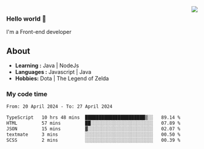 <img align='right' src="https://github-readme-stats.vercel.app/api?username=jumodada&show_icons=true&theme=vue">

### Hello world 👋

I'm a Front-end developer 
    
## About
-  **Learning :** Java | NodeJs
-  **Languages :** Javascript | Java
-  **Hobbies:** Dota | The Legend of Zelda

### My code time

<!--START_SECTION:waka-->

```txt
From: 20 April 2024 - To: 27 April 2024

TypeScript   10 hrs 48 mins  ██████████████████████▒░░   89.14 %
HTML         57 mins         ██░░░░░░░░░░░░░░░░░░░░░░░   07.89 %
JSON         15 mins         ▓░░░░░░░░░░░░░░░░░░░░░░░░   02.07 %
textmate     3 mins          ░░░░░░░░░░░░░░░░░░░░░░░░░   00.50 %
SCSS         2 mins          ░░░░░░░░░░░░░░░░░░░░░░░░░   00.39 %
```

<!--END_SECTION:waka-->
